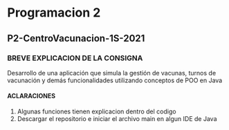 # Programacion 2

## P2-CentroVacunacion-1S-2021

### BREVE EXPLICACION DE LA CONSIGNA
Desarrollo de una aplicación que simula la gestión de vacunas, turnos de vacunación y demás funcionalidades utilizando conceptos de POO en Java

#### ACLARACIONES
1) Algunas funciones tienen explicacion dentro del codigo
2) Descargar el repositorio e iniciar el archivo main en algun IDE de Java
